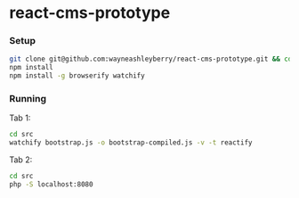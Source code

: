 react-cms-prototype
===================

### Setup

```sh
git clone git@github.com:wayneashleyberry/react-cms-prototype.git && cd react-cms-prototype
npm install
npm install -g browserify watchify
```

### Running

Tab 1:

```sh
cd src
watchify bootstrap.js -o bootstrap-compiled.js -v -t reactify
```

Tab 2:

```sh
cd src
php -S localhost:8080
```
